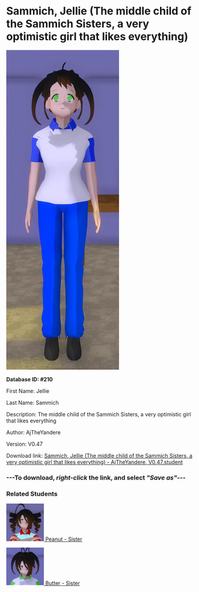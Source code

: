 # Sammich, Jellie (The middle child of the Sammich Sisters, a very optimistic girl that likes everything)

<img src="Files/Sammich, Jellie (The middle child of the Sammich Sisters, a very optimistic girl that likes everything).png" title="Sammich, Jellie (The middle child of the Sammich Sisters, a very optimistic girl that likes everything) - AjTheYandere, V0.47">

**Database ID: #210**

First Name: Jellie

Last Name: Sammich

Description: The middle child of the Sammich Sisters, a very optimistic girl that likes everything

Author: AjTheYandere

Version: V0.47

Download link: <a href="https://raw.githubusercontent.com/Arbiter1223/Daigaku-Gurashi-Custom-Students/master/Students/Files/Sammich%2C%20Jellie%20(The%20middle%20child%20of%20the%20Sammich%20Sisters%2C%20a%20very%20optimistic%20girl%20that%20likes%20everything)%20-%20AjTheYandere%2C%20V0.47.student">Sammich, Jellie (The middle child of the Sammich Sisters, a very optimistic girl that likes everything) - AjTheYandere, V0.47.student</a>

### ---**To download, _right-click_ the link, and select _"Save as"_**---

### Related Students

<a href="Sammich, Peanut (The oldest of the Sammich Sisters, a total bully).md"><img src="Files/Thumbs/Sammich, Peanut (The oldest of the Sammich Sisters, a total bully).png" height="100" width="100" title="Sammich, Peanut (The oldest of the Sammich Sisters, a total bully) - AjTheYandere, V0.47"></a><a href="Sammich, Peanut (The oldest of the Sammich Sisters, a total bully).md"> Peanut - Sister</a>

<a href="Sammich, Butter (The youngest of the Sammich Sisters, a very boring girl).md"><img src="Files/Thumbs/Sammich, Butter (The youngest of the Sammich Sisters, a very boring girl).png" height="100" width="100" title="Sammich, Butter (The youngest of the Sammich Sisters, a very boring girl) - AjTheYandere, V0.47"></a><a href="Sammich, Butter (The youngest of the Sammich Sisters, a very boring girl).md"> Butter - Sister</a>

